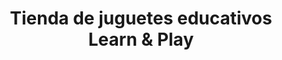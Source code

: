 ---
title: "Tienda de juguetes educativos Learn & Play"
url: /san-rafael-de-oreamuno/tienda-de-juguetes-educativos-learn-und-play/
shop: Spielzeug
---